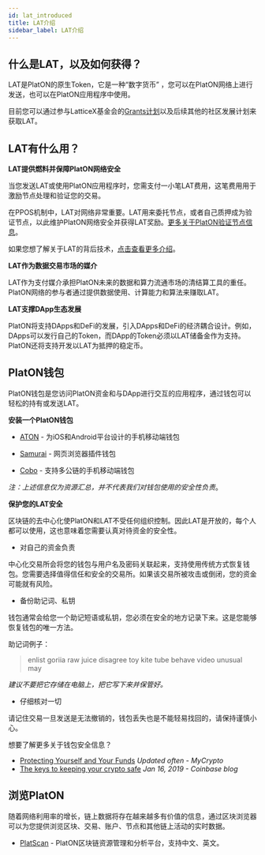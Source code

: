 ```yaml
---
id: lat_introduced
title: LAT介绍
sidebar_label: LAT介绍
---
```




## 什么是LAT，以及如何获得？

LAT是PlatON的原生Token，它是一种“数字货币” ，您可以在PlatON网络上进行发送，也可以在PlatON应用程序中使用。

目前您可以通过参与LatticeX基金会的[Grants计划](https://latticex.foundation/grants)以及后续其他的社区发展计划来获取LAT。



## LAT有什么用？

**LAT提供燃料并保障PlatON网络安全**

当您发送LAT或使用PlatON应用程序时，您需支付一小笔LAT费用，这笔费用用于激励节点处理和验证您的交易。

在PPOS机制中，LAT对网络非常重要。LAT用来委托节点，或者自己质押成为验证节点，以此维护PlatON网络安全并获得LAT奖励。[更多关于PlatON验证节点信息](/docs/zh-CN/PlatON_Validation_Introduce)。

如果您想了解关于LAT的背后技术，[点击查看更多介绍](/docs/zh-CN/Economic_Model)。



**LAT作为数据交易市场的媒介**

LAT作为支付媒介承担PlatON未来的数据和算力流通市场的清结算工具的重任。PlatON网络的参与者通过提供数据使用、计算能力和算法来赚取LAT。



**LAT支撑DApp生态发展**

PlatON将支持DApps和DeFi的发展，引入DApps和DeFi的经济耦合设计。例如，DApps可以发行自己的Token，而DApp的Token必须以LAT储备金作为支持。
PlatON还将支持开发以LAT为抵押的稳定币。



## PlatON钱包

PlatON钱包是您访问PlatON资金和与DApp进行交互的应用程序，通过钱包可以轻松的持有或发送LAT。

**安装一个PlatON钱包**

- [ATON](https://platon.network/developer/?lang=zh#aton) -  为iOS和Android平台设计的手机移动端钱包

- [Samurai](https://github.com/AlayaNetwork/Samurai) -  网页浏览器插件钱包

- [Cobo](https://cobo.com/)  - 支持多公链的手机移动端钱包

*注：上述信息仅为资源汇总，并不代表我们对钱包使用的安全性负责*。



**保护您的LAT安全**

区块链的去中心化使PlatON和LAT不受任何组织控制。因此LAT是开放的，每个人都可以使用，这也意味着您需要认真对待资金的安全性。

- 对自己的资金负责

中心化交易所会将您的钱包与用户名及密码关联起来，支持使用传统方式恢复钱包。您需要选择值得信任和安全的交易所。如果该交易所被攻击或倒闭，您的资金可能就有风险。



- 备份助记词、私钥

钱包通常会给您一个助记短语或私钥，您必须在安全的地方记录下来。这是您能够恢复钱包的唯一方法。

助记词例子：

> enlist goriia raw juice disagree toy kite tube behave video unusual may

*建议不要把它存储在电脑上，把它写下来并保管好。*



- 仔细核对一切

请记住交易一旦发送是无法撤销的，钱包丢失也是不能轻易找回的，请保持谨慎小心。



想要了解更多关于钱包安全信息？

- [Protecting Yourself and Your Funds](https://support.mycrypto.com/staying-safe/protecting-yourself-and-your-funds) *Updated often - MyCrypto*
- [The keys to keeping your crypto safe](https://blog.coinbase.com/the-keys-to-keeping-your-crypto-safe-96d497cce6cf) *Jan 16, 2019 - Coinbase blog*



## 浏览PlatON

随着网络利用率的增长，链上数据将存在越来越多有价值的信息，通过区块浏览器可以为您提供浏览区块、交易、账户、节点和其他链上活动的实时数据。

- [PlatScan](https://scan.platon.network/) - PlatON区块链资源管理和分析平台，支持中文、英文。

